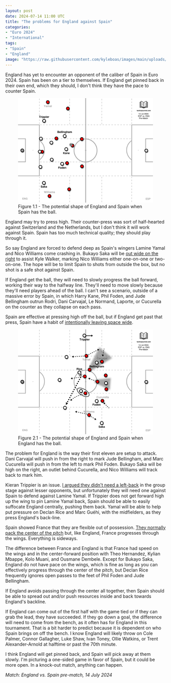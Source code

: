 ```yaml
---
layout: post
date: 2024-07-14 11:00 UTC
title: "The problems for England against Spain"
categories:
- "Euro 2024"
- "International"
tags:
- "Spain"
- "England"
image: "https://raw.githubusercontent.com/kyleboas/images/main/uploads/2024/07/14/Image-14Jul2024_02:19:25.png"
---
```


England has yet to encounter an opponent of the caliber of Spain in Euro 2024. Spain has been on a tier to themselves. If England get pinned back in their own end, which they should, I don't think they have the pace to counter Spain.

<!---more---> 

<figure>
    <img src="https://raw.githubusercontent.com/kyleboas/images/main/uploads/2024/07/14/Image-14Jul2024_01:41:29.png">
    <figcaption>Figure 1.1 - The potential shape of England and Spain when Spain has the ball.</figcaption>
</figure>

England may try to press high. Their counter-press was sort of half-hearted against Switzerland and the Netherlands, but I don't think it will work against Spain. Spain has too much technical quality; they should play through it. 

So say England are forced to defend deep as Spain's wingers Lamine Yamal and Nico Williams come crashing in. Bukayo Saka will be [out wide on the right](https://tacticsjournal.com/2024/07/07/bukayo-saka-is-englands-most-important-player-against-gakpo-mbappe-and-nico-williams/) to assist Kyle Walker, marking Nico Williams either one-on-one or two-on-one. The hope will be to limit Spain to shots from outside the box, but no shot is a safe shot against Spain. 

If England get the ball, they will need to slowly progress the ball forward, working their way to the halfway line. They'll need to move slowly because they'll need players ahead of the ball. I can't see a scenario, outside of a massive error by Spain, in which Harry Kane, Phil Foden, and Jude Bellingham outrun Rodri, Dani Carvajal, Le Normand, Laporte, or Cucurella on the counter as they collapse on each pass. 

Spain are effective at pressing high off the ball, but if England get past that press, Spain have a habit of [intentionally leaving space wide](https://tacticsjournal.com/2024/07/09/spain-allows-space-wide-to-push-fullbacks-inside/).

<figure>
    <img src="https://raw.githubusercontent.com/kyleboas/images/main/uploads/2024/07/14/Image-14Jul2024_01:37:48.png">
    <figcaption>Figure 2.1 - The potential shape of England and Spain when England has the ball. </figcaption>
</figure>

The problem for England is the way their first eleven are setup to attack. Dani Carvajal will push in from the right to mark Jude Bellingham, and Marc Cucurella will push in from the left to mark Phil Foden. Bukayo Saka will be high on the right, an outlet behind Cucurella, and Nico Williams will track back to mark him. 

Kieran Trippier is an issue. [I argued they didn't need a left-back](https://tacticsjournal.com/2024/06/26/england-dont-need-kiernan-trippier-at-left-back/) in the group stage against lesser opponents, but unfortunately they will need one against Spain to defend against Lamine Yamal. If Trippier does not get forward high up the wing to pin Lamine Yamal back, Spain should be able to easily suffocate England centrally, pushing them back. Yamal will be able to help put pressure on Declan Rice and Marc Guéhi, with the midfielders, as they press England's back-line. 

Spain showed France that they are flexible out of possession. [They normally pack the center of the pitch](https://tacticsjournal.com/2024/07/09/spain-allows-space-wide-to-push-fullbacks-inside/) but, like England, France progresses through the wings. Everything is sideways.

The difference between France and England is that France had speed on the wings and in the center-forward position with Theo Hernandez, Kylian Mbappe, Kolo Muani, and Ousmane Dembele. Except for Bukayo Saka, England do not have pace on the wings, which is fine as long as you can effectively progress through the center of the pitch, but Declan Rice frequently ignores open passes to the feet of Phil Foden and Jude Bellingham. 

If England avoids passing through the center all together, then Spain should be able to spread out and/or push resources inside and back towards England's backline.

If England can come out of the first half with the game tied or if they can grab the lead, they have succeeded. If they go down a goal, the difference will need to come from the bench, as it often has for England in this tournament. That is a bit harder to predict because it is dependent on who Spain brings on off the bench. I know England will likely throw on Cole Palmer, Connor Gallagher, Luke Shaw, Ivan Toney, Ollie Watkins, or Trent Alexander-Arnold at halftime or past the 70th minute.

I think England will get pinned back, and Spain will pick away at them slowly. I'm picturing a one-sided game in favor of Spain, but it could be more open. In a knock-out match, anything can happen. 

*Match: England vs. Spain pre-match, 14 July 2024*

